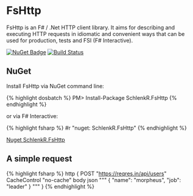 ﻿---
layout: default
---

# FsHttp

FsHttp is an F# / .Net HTTP client library. It aims for describing and executing HTTP 
requests in idiomatic and convenient ways that can be used for production, tests and 
FSI (F# Interactive).

[![NuGet Badge](http://img.shields.io/nuget/v/SchlenkR.FsHttp.svg?style=flat)](https://www.nuget.org/packages/SchlenkR.FsHttp) [![Build Status](https://travis-ci.org/ronaldschlenker/FsHttp.svg?branch=master)](https://travis-ci.org/ronaldschlenker/FsHttp)


NuGet
-----

Install FsHttp via NuGet command line:

{% highlight dosbatch %}
PM> Install-Package SchlenkR.FsHttp
{% endhighlight %}

or via F# Interactive:

{% highlight fsharp %}
#r "nuget: SchlenkR.FsHttp"
{% endhighlight %}


[Nuget SchlenkR.FsHttp](https://www.nuget.org/packages/SchlenkR.FsHttp)

A simple request
----------------

{% highlight fsharp %}
http {
    POST "https://reqres.in/api/users"
    CacheControl "no-cache"
    body
    json """
    {
        "name": "morpheus",
        "job": "leader"
    }
    """
}
{% endhighlight %}

